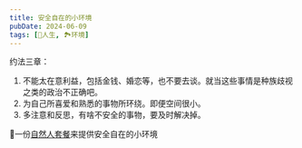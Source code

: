 ```yaml
---
title: 安全自在的小环境
pubDate: 2024-06-09
tags: [💖人生, 🏞️环境]
---
```


约法三章：

1. 不能太在意利益，包括金钱、婚恋等，也不要去谈。就当这些事情是种族歧视之类的政治不正确吧。
2. 为自己所喜爱和熟悉的事物所环绕。即便空间很小。
3. 多注意和反思，有啥不安全的事物，要及时解决掉。

🤔一份[自然人套餐]来提供安全自在的小环境

[自然人套餐]: /xyy/20240609b
